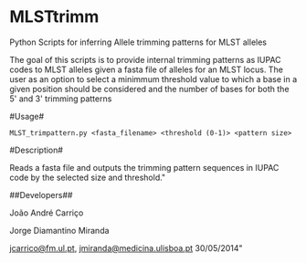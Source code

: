 MLSTtrimm
=========

Python Scripts for inferring Allele trimming patterns for MLST alleles 

The goal of this scripts is to provide internal trimming patterns as IUPAC codes to MLST alleles given a fasta file of alleles for an MLST locus. The user as an option to select a minimmum threshold value to which a base in a given position should be considered and the number of bases for both the 5' and 3' trimming patterns

#Usage#

    MLST_trimpattern.py <fasta_filename> <threshold (0-1)> <pattern size> 

#Description#


Reads a fasta file and outputs the trimming pattern sequences in IUPAC code by the selected size and threshold."

##Developers##

João André Carriço

Jorge Diamantino Miranda 

jcarrico@fm.ul.pt, jmiranda@medicina.ulisboa.pt  30/05/2014"
